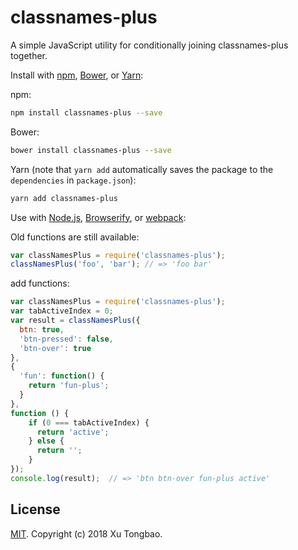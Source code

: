 classnames-plus
===========


A simple JavaScript utility for conditionally joining classnames-plus together.

Install with [npm](https://www.npmjs.com/), [Bower](https://bower.io/), or [Yarn](https://yarnpkg.com/):

npm:
```sh
npm install classnames-plus --save
```

Bower:
```sh
bower install classnames-plus --save
```

Yarn (note that `yarn add` automatically saves the package to the `dependencies` in `package.json`):
```sh
yarn add classnames-plus
```

Use with [Node.js](https://nodejs.org/en/), [Browserify](http://browserify.org/), or [webpack](https://webpack.github.io/):

Old functions are still available:
```js
var classNamesPlus = require('classnames-plus');
classNamesPlus('foo', 'bar'); // => 'foo bar'
```


add functions:
```js
var classNamesPlus = require('classnames-plus');
var tabActiveIndex = 0;
var result = classNamesPlus({
  btn: true,
  'btn-pressed': false,
  'btn-over': true
}, 
{
  'fun': function() {
    return 'fun-plus';
  }
},
function () {
    if (0 === tabActiveIndex) {
      return 'active';
    } else {
      return '';
    }    
});
console.log(result);  // => 'btn btn-over fun-plus active'
```


## License

[MIT](LICENSE). Copyright (c) 2018 Xu Tongbao.
